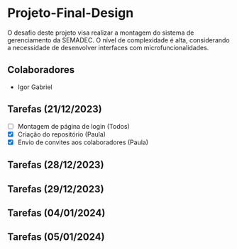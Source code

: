 # Projeto-Final-Design
O desafio deste projeto visa realizar a montagem do sistema de gerenciamento da SEMADEC. O nível de complexidade é alta, considerando a necessidade de desenvolver interfaces com microfuncionalidades.

## Colaboradores
- Igor Gabriel

## Tarefas (21/12/2023)
- [ ] Montagem de página de login (Todos)
- [x] Criação do repositório (Paula)
- [x] Envio de convites aos colaboradores (Paula)

## Tarefas (28/12/2023)
## Tarefas (29/12/2023)
## Tarefas (04/01/2024)
## Tarefas (05/01/2024)